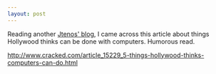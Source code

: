 ```yaml
---
layout: post
---
```

Reading another [Jtenos' blog](http://blog.jtenos.com/blog.aspx?entryId=2d2d412f-e272-46d7-b194-f9e90ae72ba9), I came across this article about things Hollywood thinks can be done with computers. Humorous read.

<http://www.cracked.com/article_15229_5-things-hollywood-thinks-computers-can-do.html>

